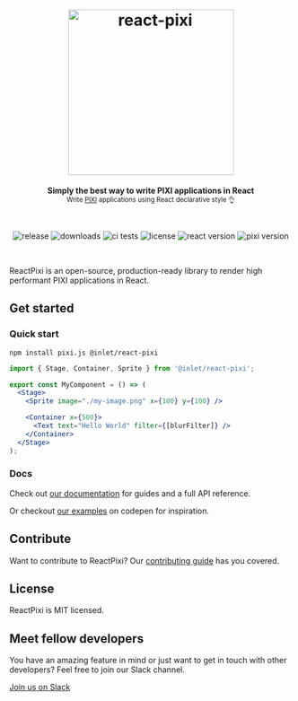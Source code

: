 <h1 align="center">
  <img src="https://user-images.githubusercontent.com/232559/108500263-cd0da980-72af-11eb-8928-cf6a87bab28f.jpg" alt="react-pixi" width="295" />
</h1>

<p align="center">
  <strong>Simply the best way to write PIXI applications in React</strong>
  <br>
  <sub>Write <a href="http://www.pixijs.com/">PIXI</a> applications using React declarative style 👌</sub>
</p>

<br>

<p align="center">
  <img src="https://img.shields.io/github/v/release/inlet/react-pixi" alt="release" />
  <img src="https://img.shields.io/npm/dm/@inlet/react-pixi" alt="downloads" />
  <img src="https://img.shields.io/circleci/project/github/inlet/react-pixi/master.svg" alt="ci tests" />
  <img src="https://img.shields.io/badge/license-MIT-green.svg" alt="license" />
  <img src="https://img.shields.io/badge/react-latest-ff69b4.svg" alt="react version" />
  <img src="https://img.shields.io/badge/pixi-v5+-ff69b4.svg" alt="pixi version">
</p>

<br>

ReactPixi is an open-source, production-ready library to render high performant PIXI applications in React.

## Get started

### Quick start

```
npm install pixi.js @inlet/react-pixi
```

```jsx
import { Stage, Container, Sprite } from '@inlet/react-pixi';

export const MyComponent = () => (
  <Stage>
    <Sprite image="./my-image.png" x={100} y={100} />

    <Container x={500}>
      <Text text="Hello World" filter={[blurFilter]} />
    </Container>
  </Stage>
);
```

### Docs

Check out [our documentation](https://reactpixi.org) for guides and a full API reference.

Or checkout [our examples](https://codepen.io/collection/XPpGdb) on codepen for inspiration.

## Contribute

Want to contribute to ReactPixi? Our [contributing guide](CONTRIBUTING.md) has you covered.

## License

ReactPixi is MIT licensed.

## Meet fellow developers

You have an amazing feature in mind or just want to get in touch with other developers? Feel free to join our Slack channel.

[Join us on Slack](https://join.slack.com/t/reactpixi/shared_invite/enQtODk5NjQ2ODQ4MTI5LWVjNzlkZTJjYmI4NDcxYzljNDM4MmYwMzZkYWFlM2VkNmFhNDBmYzg3OGE5YzBiY2NmZTIwZDY0MTA4ZjA4OGM)
